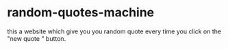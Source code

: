 # random-quotes-machine
this a website which give you you random quote every time you click on the "new quote " button.
